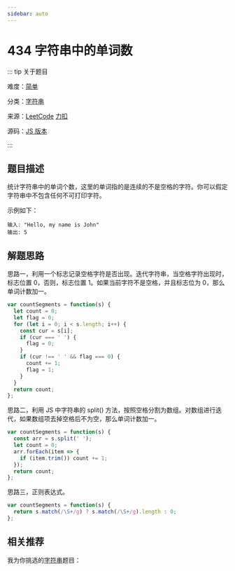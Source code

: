 ```yaml
---
sidebar: auto
---
```


# 434 字符串中的单词数

::: tip 关于题目

难度：[简单](/solution/easy/)

分类：[字符串](/art/string.html)

来源：[LeetCode](https://leetcode.com/problems/number-of-segments-in-a-string/)  [力扣](https://leetcode-cn.com/problems/number-of-segments-in-a-string/)

源码：[JS 版本](https://github.com/swpuLeo/cattle/blob/master/src/easy/NumberOfSegmentsInAString.js)

:::



## 题目描述

统计字符串中的单词个数，这里的单词指的是连续的不是空格的字符。你可以假定字符串中不包含任何不可打印字符。

示例如下：

```
输入: "Hello, my name is John"
输出: 5
```



## 解题思路

思路一，利用一个标志记录空格字符是否出现。迭代字符串，当空格字符出现时，标志位置 0，否则，标志位置 1。如果当前字符不是空格，并且标志位为 0，那么单词计数加一。

```js
var countSegments = function(s) {
  let count = 0;
  let flag = 0;
  for (let i = 0; i < s.length; i++) {
    const cur = s[i];
    if (cur === ' ') {
      flag = 0;
    }
    if (cur !== ' ' && flag === 0) {
      count += 1;
      flag = 1;
    }
  }
  return count;
};
```

思路二，利用 JS 中字符串的 split() 方法，按照空格分割为数组。对数组进行迭代，如果数组项去掉空格后不为空，那么单词计数加一。

```js
var countSegments = function(s) {
  const arr = s.split(' ');
  let count = 0;
  arr.forEach(item => {
    if (item.trim()) count += 1;
  });
  return count;
};
```

思路三，正则表达式。

```js
var countSegments = function(s) {
  return s.match(/\S+/g) ? s.match(/\S+/g).length : 0;
};
```


## 相关推荐

我为你挑选的[字符串](/art/string.html)题目：
